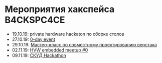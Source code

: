 # Мероприятия хакспейса B4CKSPC4CE

* 19.10.19: private hardware hackaton по сборке столов
* 27.10.19: [0-day event](/0day)
* 29.10.19: [Мастер-класс по совместному проектированию верстака](/fusion_hackathon)
* 02.11.19: [HVW embedded meetup #0](/hvw_meetup_0)
* 09.11.19: [СКУД Hackathon](/acs_hackathon)
